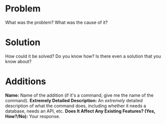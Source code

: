 # Problem

What was the problem? What was the cause of it?

# Solution

How could it be solved? Do you know how? Is there even a solution that you know about?

# Additions

**Name:** Name of the addition (if it's a command, give me the name of the command).
**Extremely Detailed Description:** An *extremely* detailed description of what the command does, including whether it needs a database, needs an API, etc.
**Does It Affect Any Existing Features? (Yes, How?/No):** Your response.

